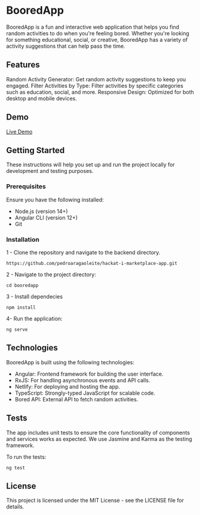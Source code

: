 # BooredApp

BooredApp is a fun and interactive web application that helps you find random activities to do when you're feeling bored. Whether you're looking for something educational, social, or creative, BooredApp has a variety of activity suggestions that can help pass the time.

## Features
Random Activity Generator: Get random activity suggestions to keep you engaged.
Filter Activities by Type: Filter activities by specific categories such as education, social, and more.
Responsive Design: Optimized for both desktop and mobile devices.

## Demo
[Live Demo](https://booredapp.netlify.app/home)

## Getting Started
These instructions will help you set up and run the project locally for development and testing purposes.

### Prerequisites
Ensure you have the following installed:

* Node.js (version 14+)
* Angular CLI (version 12+)
* Git

### Installation

1 - Clone the repository and navigate to the backend directory.
```
https://github.com/pedroaragaoleite/hackat-i-marketplace-app.git
```
2 - Navigate to the project directory:
```
cd booredapp
```

3 - Install dependecies
```
npm install
```

4- Run the application:
```
ng serve
```

## Technologies
BooredApp is built using the following technologies:

* Angular: Frontend framework for building the user interface.
* RxJS: For handling asynchronous events and API calls.
* Netlify: For deploying and hosting the app.
* TypeScript: Strongly-typed JavaScript for scalable code.
* Bored API: External API to fetch random activities.

## Tests
The app includes unit tests to ensure the core functionality of components and services works as expected. We use Jasmine and Karma as the testing framework.

To run the tests:
```
ng test
```

## License
This project is licensed under the MIT License - see the LICENSE file for details.
